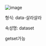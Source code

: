 ![image](https://user-images.githubusercontent.com/108928206/193438773-dfe520cd-bf58-4aba-b81e-ad9b429b90d3.png)

형식: data-살라살라

속성명: dataset

getset가능
